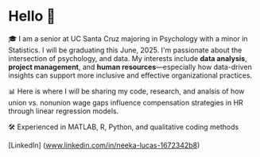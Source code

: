 # Hello 👋

🎓 I am a senior at UC Santa Cruz majoring in Psychology with a minor in Statistics. I will be graduating this June, 2025. I'm passionate about the intersection of psychology, and data. My interests include **data analysis**, **project management**, and **human resources**—especially how data-driven insights can support more inclusive and effective organizational practices.

📊 Here is where I will be sharing my code, research, and analsis of how union vs. nonunion wage gaps influence compensation strategies in HR through linear regression models.

🛠️ Experienced in MATLAB, R, Python, and qualitative coding methods  

<!-- Optional links -->
[LinkedIn] (www.linkedin.com/in/neeka-lucas-1672342b8) 
